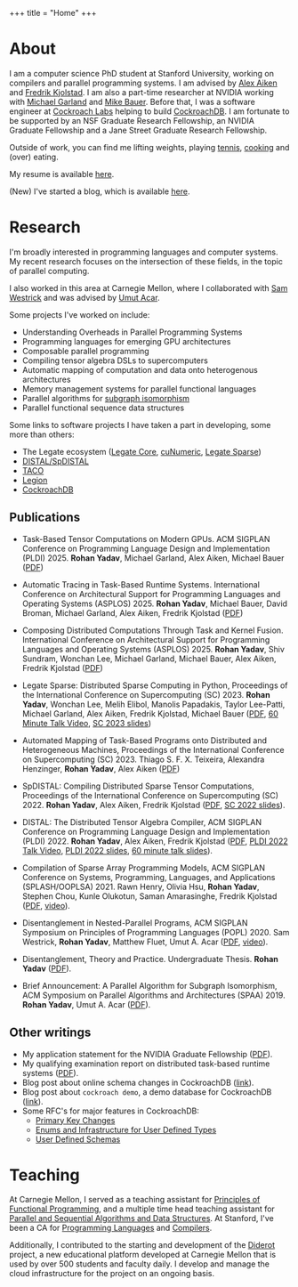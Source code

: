 +++
title = "Home"
+++

# About

I am a computer science PhD student at Stanford University,
working on compilers and parallel programming systems. I am
advised by [Alex Aiken](http://theory.stanford.edu/~aiken/)
and [Fredrik Kjolstad](http://fredrikbk.com/). I am also a part-time
researcher at NVIDIA working with [Michael Garland](https://mgarland.org/)
and [Mike Bauer](https://lightsighter.org/). 
Before that, I was a software engineer at 
[Cockroach Labs](https://www.cockroachlabs.com/) helping to build
[CockroachDB](https://github.com/cockroachdb/cockroach).
I am fortunate to be supported by an NSF Graduate Research Fellowship, an NVIDIA
Graduate Fellowship and a Jane Street Graduate Research Fellowship.

Outside of work, you can find me lifting weights, playing [tennis](https://clubtennis.stanford.edu/), 
[cooking](https://www.instagram.com/brohanstercooks/) and (over) eating.

My resume is available [here](rohan_resume.pdf).

(New) I've started a blog, which is available [here](https://rohany.github.io/blog/).

# Research

I'm broadly interested in programming languages and computer systems.
My recent research focuses on the intersection of these fields, in the topic of parallel computing.

I also worked in this area at Carnegie Mellon, where I collaborated with [Sam Westrick](http://www.cs.cmu.edu/~swestric/)
and was advised by [Umut Acar](http://www.umut-acar.org/).

Some projects I've worked on include:
* Understanding Overheads in Parallel Programming Systems
* Programming languages for emerging GPU architectures
* Composable parallel programming
* Compiling tensor algebra DSLs to supercomputers
* Automatic mapping of computation and data onto heterogenous architectures
* Memory management systems for parallel functional languages
* Parallel algorithms for [subgraph isomorphism](https://en.wikipedia.org/wiki/Subgraph_isomorphism_problem)
* Parallel functional sequence data structures

Some links to software projects I have taken a part in developing, some more than others:

* The Legate ecosystem ([Legate Core](https://github.com/nv-legate/legate.core), [cuNumeric](https://github.com/nv-legate/cunumeric/), [Legate Sparse](https://github.com/nv-legate/legate.sparse))
* [DISTAL/SpDISTAL](https://github.com/rohany/taco/tree/DISTAL)
* [TACO](https://github.com/tensor-compiler/taco)
* [Legion](https://gitlab.com/StanfordLegion/legion/)
* [CockroachDB](https://github.com/cockroachdb/cockroach)

## Publications

* Task-Based Tensor Computations on Modern GPUs. ACM SIGPLAN Conference on Programming Language Design and Implementation (PLDI) 2025.
**Rohan Yadav**, Michael Garland, Alex Aiken, Michael Bauer ([PDF](publications/pldi2025-cypress.pdf))

* Automatic Tracing in Task-Based Runtime Systems. International Conference on Architectural Support for Programming Languages and Operating Systems (ASPLOS) 2025.
**Rohan Yadav**, Michael Bauer, David Broman, Michael Garland, Alex Aiken, Fredrik Kjolstad ([PDF](publications/asplos2025-tracing.pdf))

* Composing Distributed Computations Through Task and Kernel Fusion. International Conference on Architectural Support for Programming Languages and Operating Systems (ASPLOS) 2025.
**Rohan Yadav**, Shiv Sundram, Wonchan Lee, Michael Garland, Michael Bauer, Alex Aiken, Fredrik Kjolstad ([PDF](publications/asplos2025-fusion.pdf))

* Legate Sparse: Distributed Sparse Computing in Python, Proceedings of the International Conference on Supercomputing (SC) 2023.
**Rohan Yadav**, Wonchan Lee, Melih Elibol, Manolis Papadakis, Taylor Lee-Patti, Michael Garland, Alex Aiken, Fredrik Kjolstad, Michael Bauer ([PDF](publications/sc2023-legate-sparse.pdf), [60 Minute Talk Video](https://www.dropbox.com/scl/fi/j155jok490maryfkmwgxi/MIT-CSAIL-FastCodeSeminar-RohanYadav-10-17-23.mp4?rlkey=6x1yl180s8i5m3qet25fe12i6&dl=0), [SC 2023 slides](slides/legate-sparse-SC-23.key))

* Automated Mapping of Task-Based Programs onto Distributed and Heterogeneous Machines, Proceedings of the International Conference on Supercomputing (SC) 2023.
Thiago S. F. X. Teixeira, Alexandra Henzinger, **Rohan Yadav**, Alex Aiken ([PDF](publications/sc2023-automap.pdf))

* SpDISTAL: Compiling Distributed Sparse Tensor Computations, Proceedings of the International Conference on Supercomputing (SC) 2022.
**Rohan Yadav**, Alex Aiken, Fredrik Kjolstad ([PDF](publications/sc2022-spdistal.pdf), [SC 2022 slides](slides/SpDISTAL-SC-22.key)).

* DISTAL: The Distributed Tensor Algebra Compiler, ACM SIGPLAN Conference on Programming Language Design and Implementation (PLDI) 2022.
**Rohan Yadav**, Alex Aiken, Fredrik Kjolstad ([PDF](publications/pldi2022-distal.pdf), [PLDI 2022 Talk Video](https://www.youtube.com/watch?v=1dYngihnfFU&list=PLyrlk8Xaylp4aGsN5wVcECG736A2JeMon&index=23), 
[PLDI 2022 slides](slides/DISTAL-PLDI-22.key), [60 minute talk slides](slides/DISTAL-long-talk.key)).

* Compilation of Sparse Array Programming Models,
ACM SIGPLAN Conference on Systems, Programming, Languages, and Applications (SPLASH/OOPLSA) 2021.
Rawn Henry, Olivia Hsu, **Rohan Yadav**, Stephen Chou, Kunle Olukotun, Saman Amarasinghe, Fredrik Kjolstad
([PDF](publications/ooplsa2021-sparse-arrays.pdf), [video](https://www.youtube.com/watch?v=sY_jEfaP8f4)).

* Disentanglement in Nested-Parallel Programs, 
ACM SIGPLAN Symposium on Principles of Programming Languages (POPL) 2020.
Sam Westrick, **Rohan Yadav**, Matthew Fluet, Umut A. Acar ([PDF](publications/popl2020-disentanglement.pdf), [video](https://www.youtube.com/watch?v=e3iQYBo1nQ0)).

* Disentanglement, Theory and Practice. 
Undergraduate Thesis.
**Rohan Yadav** ([PDF](publications/senior_thesis.pdf)).

* Brief Announcement: A Parallel Algorithm for Subgraph Isomorphism, 
ACM Symposium on Parallel Algorithms and Architectures (SPAA) 2019. 
**Rohan Yadav**, Umut A. Acar ([PDF](https://dl.acm.org/citation.cfm?id=3323170)).

## Other writings

* My application statement for the NVIDIA Graduate Fellowship ([PDF](reports/nvidia-fellowship-proposal.pdf)).
* My qualifying examination report on distributed task-based runtime systems ([PDF](reports/quals.pdf)).
* Blog post about online schema changes in CockroachDB ([link](https://www.cockroachlabs.com/blog/online-primary-key-changes/)).
* Blog post about `cockroach demo`, a demo database for CockroachDB ([link](https://www.cockroachlabs.com/blog/get-started-geo-partitioning-data-with-our-command-line-cockroachdb-demo/)).
* Some RFC's for major features in CockroachDB:
  * [Primary Key Changes](https://github.com/cockroachdb/cockroach/blob/master/docs/RFCS/20180413_alter_primary_key.md)
  * [Enums and Infrastructure for User Defined Types](https://github.com/cockroachdb/cockroach/blob/master/docs/RFCS/20200331_enums.md)
  * [User Defined Schemas](https://github.com/cockroachdb/cockroach/blob/master/docs/RFCS/20200501_user_defined_schemas.md)

# Teaching

At Carnegie Mellon, I served as a teaching assistant
for [Principles of Functional Programming](http://www.cs.cmu.edu/~15150/), and 
a multiple time head teaching assistant for
[Parallel and Sequential Algorithms and Data Structures](https://www.cs.cmu.edu/~15210/).
At Stanford, I've been a CA for [Programming Languages](https://web.stanford.edu/class/cs242/)
and [Compilers](https://web.stanford.edu/class/cs143/).

Additionally, I contributed to the starting and development of the
[Diderot](http://www.umut-acar.org/diderot) project, a new educational 
platform developed at Carnegie Mellon that is used by over 500 students and faculty daily.
I develop and manage the cloud infrastructure for the project on an ongoing basis.

<!---
# News

* **July 2023** I've returned as research intern at NVIDIA.

* **June 2023** Our papers on Legate Sparse and AutoMap were accepted to SC 2023!

* **December 2022** I was awarded an NVIDIA Graduate Fellowship!

* **November 2022** I was invited to give a talk on DISTAL at Google Research!

* **June 2022** I'm starting as a research intern at NVIDIA.

* **June 2022** Our paper on SpDISTAL was accepted to SC 2022!

* **February 2022** Our paper on DISTAL was accepted to PLDI 2022!

* **December 2021** I was invited to give my talk on [DISTAL](talks/tensor-computations.key) at [Cerebras Systems](https://cerebras.net/)!

* **November 2021** I presented a talk about some recent research at the Oxford Tensor Computations Seminar. ([video link](https://www.youtube.com/watch?v=P2Tt2yhnWk8), [slides](talks/tensor-computations.key))

* **September 2021** Our paper, Compilation of Sparse Array Programming Models was accepted to OOPLSA '21.

* **September 2020** I've started a PhD at Stanford University!

* **May 2020** Cockroach Labs raised an [86.6$ million Series D](https://www.datanami.com/2020/05/05/cockroach-snags-87-million-to-grow-cloud-database-biz/)!

* **October 2019:** Our paper, Disentanglement in Nested-Parallel Programs was accepted to POPL '20.

* **July 2019:** I joined Cockroach Labs as full time software engineer.

* **June 2019:** I presented a talk on our paper "Brief Announcement: A Parallel Algorithm for Subgraph Isomorphism" at [SPAA '19](https://spaa.acm.org/2019/) ([slides](talks/spaa-ba-talk.pdf)).

* **May 2019:** I began working as a software engineering intern at Cockroach Labs.

* **May 2019:** I completed my undergraduate at Carnegie Mellon University.

* **May 2019:** I presented my undergraduate senior thesis, entitled Disentanglement, Theory and Practice at Carnegie Mellon's Meeting of the Minds Conference.

* **March 2019:** Our paper, A Parallel Algorithm for Subgraph Isomorphism was accepted as a Brief Announcement at SPAA '19.
-->
